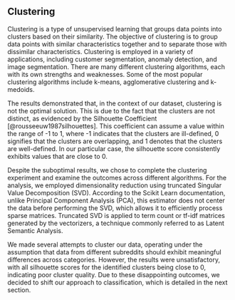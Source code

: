 ## Clustering

Clustering is a type of unsupervised learning that groups data points into clusters based on their similarity. The objective of clustering is to group data points with similar characteristics together and to separate those with dissimilar characteristics. Clustering is employed in a variety of applications, including customer segmentation, anomaly detection, and image segmentation. There are many different clustering algorithms, each with its own strengths and weaknesses. Some of the most popular clustering algorithms include k-means, agglomerative clustering and k-medoids.

The results demonstrated that, in the context of our dataset, clustering is not the optimal solution. This is due to the fact that the clusters are not distinct, as evidenced by the Silhouette Coefficient [@rousseeuw1987silhouettes]. This coefficient can assume a value within the range of -1 to 1, where -1 indicates that the clusters are ill-defined, 0 signifies that the clusters are overlapping, and 1 denotes that the clusters are well-defined. In our particular case, the silhouette score consistently exhibits values that are close to 0.

Despite the suboptimal results, we chose to complete the clustering experiment and examine the outcomes across different algorithms. For the analysis, we employed dimensionality reduction using truncated Singular Value Decomposition (SVD). According to the Scikit Learn documentation, unlike Principal Component Analysis (PCA), this estimator does not center the data before performing the SVD, which allows it to efficiently process sparse matrices. Truncated SVD is applied to term count or tf-idf matrices generated by the vectorizers, a technique commonly referred to as Latent Semantic Analysis.

We made several attempts to cluster our data, operating under the assumption that data from different subreddits should exhibit meaningful differences across categories. However, the results were unsatisfactory, with all silhouette scores for the identified clusters being close to 0, indicating poor cluster quality. Due to these disappointing outcomes, we decided to shift our approach to classification, which is detailed in the next section.
